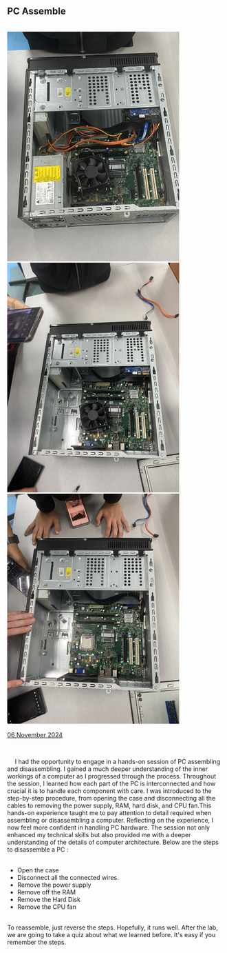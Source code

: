 <html>
  <body>
    <!--Contents-->
                            <h2 id="Title">PC Assemble</h2><br>
                              <img src="pic1.jpeg" width="400px" alt="PC"> <br>
                              <img src="pic2.jpeg" width="400px" alt="PC"> <br>
                              <img src="pic3.jpeg" width="400px" alt="PC"> <br>
                                <p><u>06 November 2024</u><br>
                                    <div>
                                        <br><p> &emsp;  I had the opportunity to engage in a hands-on session of PC assembling and disassembling. I gained a much deeper understanding of the inner workings of a computer as I progressed through the process.
                                        Throughout the session, I learned how each part of the PC is interconnected and how crucial it is to handle each component with care. I was introduced to the step-by-step procedure, from opening the case and disconnecting all the cables to removing the power supply, RAM, hard disk, and CPU fan.This hands-on experience taught me to pay attention to detail required when assembling or disassembling a computer.
                                        Reflecting on the experience, I now feel more confident in handling PC hardware. The session not only enhanced my technical skills but also provided me with a deeper understanding of the details of computer architecture.
                                        Below are the steps to disassemble a PC :
                                            <ul>
                                                <br><li>Open the case</li>
                                                <li>Disconnect all the connected wires.</li>
                                                <li>Remove the power supply</li>
                                                <li>Remove off the RAM</li>
                                                <li>Remove the Hard Disk</li>
                                                <li>Remove the CPU fan</li>
                                            </ul><br>
                                            To reassemble, just reverse the steps. Hopefully, it runs well.
                                            After the lab, we are going to take a quiz about what we learned before. It's easy if you remember the steps.
                                        </p>
                                </p>
  </body>
</html>